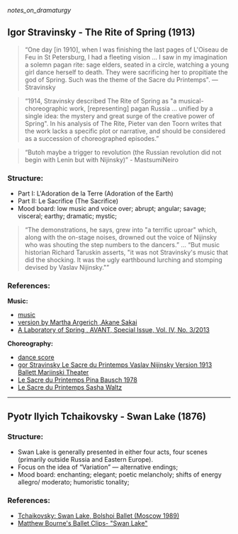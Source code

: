 _notes_on_dramaturgy_


## Igor Stravinsky - The Rite of Spring (1913)

> “One day [in 1910], when I was finishing the last pages of L'Oiseau de Feu in St Petersburg, I had a fleeting vision ... I saw in my imagination a solemn pagan rite: sage elders, seated in a circle, watching a young girl dance herself to death. They were sacrificing her to propitiate the god of Spring. Such was the theme of the Sacre du Printemps". — Stravinsky

> “1914, Stravinsky described The Rite of Spring as "a musical-choreographic work, [representing] pagan Russia ... unified by a single idea: the mystery and great surge of the creative power of Spring". In his analysis of The Rite, Pieter van den Toorn writes that the work lacks a specific plot or narrative, and should be considered as a succession of choreographed episodes.”

> “Butoh maybe a trigger to revolution (the Russian revolution did not begin with Lenin but with Nijinsky)” - MastsumiNeiro

### Structure:

* Part I: L'Adoration de la Terre (Adoration of the Earth)
* Part II: Le Sacrifice (The Sacrifice)
* Mood board: low music and voice over; abrupt; angular; savage; visceral; earthy; dramatic; mystic;

> “The demonstrations, he says, grew into "a terrific uproar" which, along with the on-stage noises, drowned out the voice of Nijinsky who was shouting the step numbers to the dancers.” … “But music historian Richard Taruskin asserts, "it was not Stravinsky's music that did the shocking. It was the ugly earthbound lurching and stomping devised by Vaslav Nijinsky."”

### References:

__Music:__

* [music](https://www.youtube.com/watch?v=rP42C-4zL3w)
* [version by Martha Argerich ,Akane Sakai](https://www.youtube.com/watch?v=rtZQicZx1X4)
* [A Laboratory of Spring , AVANT, Special Issue, Vol. IV, No. 3/2013](http://avant.edu.pl/wp-content/uploads/Timothy-D-Taylor-Stravinsky-and-Others1.pdf)

__Choreography:__

* [dance score](https://upload.wikimedia.org/wikipedia/en/f/f7/Sacrificialdance.jpg)
* [gor Stravinsky Le Sacre du Printemps Vaslav Nijinsky Version 1913 Ballett Mariinski Theater](https://www.youtube.com/watch?v=EvVKWapctX4)
* [Le Sacre du Printemps Pina Bausch 1978](https://www.youtube.com/watch?v=yJd05A297us)
* [Le Sacre du Printemps Sasha Waltz](https://www.youtube.com/watch?v=4zJhVgT1FtI)

- - - - - - - - - - - - - - - - - - - - - - - - - - - - - - - - - - - - 


## Pyotr Ilyich Tchaikovsky - Swan Lake (1876) 

### Structure:

* Swan Lake is generally presented in either four acts, four scenes (primarily outside Russia and Eastern Europe).
* Focus on the idea of “Variation” — alternative endings;
* Mood board: enchanting; elegant; poetic melancholy; shifts of energy allegro/ moderato; humoristic tonality; 

### References:

* [Tchaikovsky: Swan Lake, Bolshoi Ballet (Moscow 1989)](https://www.youtube.com/watch?v=cdq5Rw9SS-8)
* [Matthew Bourne's Ballet Clips- "Swan Lake"](https://www.youtube.com/watch?v=ChOnhxe-Vm0)

